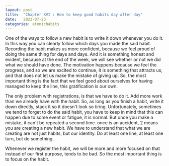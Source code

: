 ```yaml
---
layout: post
title:  "Chapter XVI : How to keep good habits day after day"
date:   2023-07-23
categories: atomichabits
---
```

One of the ways to follow a new habit is to write it down whenever you do it. In this way you can clearly follow which days you made the said habit. Recording the habit makes us more confident, because we feel proud of doing the same thing for days and days. And it is something honest and evident, because at the end of the week, we will see whether or not we did what we should have done. The motivation happens because we feel the progress, and so we are excited to continue, it is something that attracts us, and that does not let us make the mistake of giving up. So, the most important thing is the fact that we feel good about ourselves for having managed to keep the line, this gratification is our own.

The only problem with registrations, is that we have to do it. Add more work than we already have with the habit. So, as long as you finish a habit, write it down directly, stack it so it doesn't look so tiring. Unfortunately, sometimes we tend to forget to do the said habit, you have to keep in mind that this can happen due to some event or fatigue, it is normal. But once you make a mistake, it can't be repeated a second time. once is an accident, 2 means you are creating a new habit. We have to understand that what we are creating are not just habits, but our identity. Do at least one line, at least one turn, but do something.

Whenever we register the habit, we will be more and more focused on that instead of our first purpose, tends to be bad. So the most important thing is to focus on the habit.
